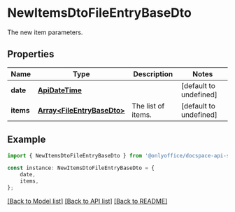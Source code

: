 # NewItemsDtoFileEntryBaseDto

The new item parameters.

## Properties

Name | Type | Description | Notes
------------ | ------------- | ------------- | -------------
**date** | [**ApiDateTime**](ApiDateTime.md) |  | [default to undefined]
**items** | [**Array&lt;FileEntryBaseDto&gt;**](FileEntryBaseDto.md) | The list of items. | [default to undefined]

## Example

```typescript
import { NewItemsDtoFileEntryBaseDto } from '@onlyoffice/docspace-api-sdk';

const instance: NewItemsDtoFileEntryBaseDto = {
    date,
    items,
};
```

[[Back to Model list]](../README.md#documentation-for-models) [[Back to API list]](../README.md#documentation-for-api-endpoints) [[Back to README]](../README.md)
